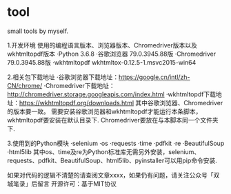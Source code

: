 # tool
small tools by myself.

1.开发环境
使用的编程语言版本、浏览器版本、Chromedriver版本以及wkhtmltopdf版本
·Python 3.6.8
·谷歌浏览器 79.0.3945.88版
·Chromedriver 79.0.3945.88版
·wkhtmltopdf wkhtmltox-0.12.5-1.msvc2015-win64

2.相关包下载地址
·谷歌浏览器下载地址：https://google.cn/intl/zh-CN/chrome/
·Chromedriver下载地址：http://chromedriver.storage.googleapis.com/index.html
·wkhtmltopdf下载地址：https://wkhtmltopdf.org/downloads.html
其中谷歌浏览器、Chromedriver的版本要一致。
需要安装谷歌浏览器和wkhtmltopdf才能运行本条脚本，wkhtmltopdf要安装在默认目录下.
Chromedriver要放在与本脚本同一个文件夹下.

3.使用到的Python模块
·selenium
·os
·requests
·time
·pdfkit
·re
·BeautifulSoup
·html5lib
其中os、time及re为Python标准库无需另外安装，selenium、requests、pdfkit、BeautifulSoup、html5lib、pyinstaller可以用pip命令安装.

如果对代码的逻辑不清楚的请查阅文章xxxx，如果仍有问题，请关注公众号「双城笔录」后留言
开源许可：基于MIT协议

